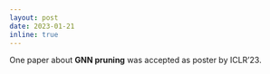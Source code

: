 ```yaml
---
layout: post
date: 2023-01-21
inline: true
---
```

One paper about **GNN pruning** was accepted as poster by ICLR’23.